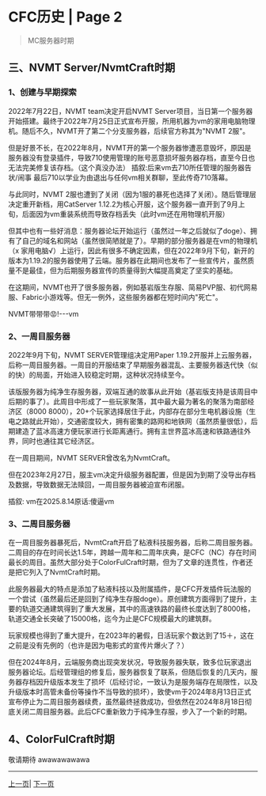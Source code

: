 # CFC历史 | Page 2

> MC服务器时期

## 三、NVMT Server/NvmtCraft时期  

### 1、创建与早期探索  

2022年7月22日，NVMT team决定开启NVMT Server项目，当日第一个服务器开始搭建。最终于2022年7月25日正式宣布开服，所用机器为vm的家用电脑物理机。随后不久，NVMT开了第二个分支服务器，后续官方称其为"NVMT 2服"。  

但是好景不长，在2022年8月，NVMT开的第一个服务器惨遭恶意毁坏，原因是服务器没有登录插件，导致710使用管理的账号恶意损坏服务器存档，直至今日也无法完美修复该存档。（这个真没办法）
插叙:后来vm去710所任管理的服务器告状/闹事 最后710以学业为由退出与任何vm相关群聊，至此传奇710落幕。

与此同时，NVMT 2服也遭到了关闭（因为1服的暴死也选择了关闭）。随后管理层决定重开新档，用CatServer 1.12.2为核心开服，这个服务器一直开到了9月上旬，后面因为vm重装系统而导致存档丢失（此时vm还在用物理机开服） 

但其中也有一些好消息：服务器论坛开始运行（虽然过一年之后就似了doge）、拥有了自己的域名和网站（虽然很简陋就是了）。早期的部分服务器是在vm的物理机（x 家用电脑√）上运行，因此有很多不确定因素，但在2022年9月下旬，新开的版本为1.19.2的服务器使用了云端。服务器在此期间也发布了一些宣传片，虽然质量不是最佳，但为后期服务器宣传的质量得到大幅提高奠定了坚实的基础。

在这期间，NVMT也开了很多服务器，例如基岩版生存服、简易PVP服、初代网易服、Fabric小游戏等。但无一例外，这些服务器都在短时间内"死亡"。

NVMT带带带😡!---vm

### 2、一周目服务器  

2022年9月下旬，NVMT SERVER管理组决定用Paper 1.19.2开服并上云服务器，后称一周目服务器。一周目的开服结束了早期服务器混乱、主要服务器迭代快（似的快）的局面，开始进入较稳定时期，这种状况持续至今。  

该版服务器为纯净生存服务器，双端互通的故事从此开始（基岩版支持是该周目中后期的事了）。此周目中形成了一些玩家聚落，其中最大最为著名的聚落为南部经济区（8000 8000），20+个玩家选择居住于此，内部存在部分生电机器设施（生电之路就此开始），交通密度较大，拥有密集的路网和地铁网（虽然质量很低），后期建造了蓝冰高速方便玩家进行长距离通行。拥有主世界蓝冰高速和铁路通往外界，同时也通往其它经济区。 

在一周目期间，NVMT SERVER曾改名为NvmtCraft。

但在2023年2月27日，服主vm决定升级服务器配置，但是因为到期了没导出存档及数据，导致数据无法赎回，一周目服务器被迫宣布闭服。

插叙:
vm在2025.8.14原话:傻逼vm

### 3、二周目服务器  

在一周目服务器暴死后，NvmtCraft开启了粘液科技服务器，后称二周目服务器。二周目的存在时间长达1.5年，跨越一周年和二周年庆典，是CFC（NC）存在时间最长的周目。虽然大部分处于ColorFulCraft时期，但为了文章的连贯性，作者还是把它列入了NvmtCraft时期。  

此服务器最大的特点是添加了粘液科技以及附属插件，是CFC开发插件玩法服的一个尝试（虽然最后还是回到了纯净生存服doge）。原创建筑方面得到了提升，主要的轨道交通建筑得到了重大发展，其中的高速铁路的最终长度达到了8000格，轨道交通全长突破了15000格，迄今为止是CFC规模最大的建筑群。  

玩家规模也得到了重大提升，在2023年的暑假，日活玩家个数达到了15＋，这在之前是没有先例的（也许是因为电影式的宣传片爆火了？）

但在2024年8月，云端服务商出现突发状况，导致服务器失联，致多位玩家退出服务器论坛。后经管理组的修复后，服务器恢复了联系，但随后恢复的几天内，服务器存档因升级版本发生了损坏（后经讨论，一致认为是服务端存在局限性，以及升级版本时高管未备份等操作不当导致的损坏），致使vm于2024年8月13日正式宣布停止为二周目服务器续费，虽然最终拯救成功，但依然在2024年8月18日彻底关闭二周目服务器。此后CFC重新致力于纯净生存服，步入了一个新的时期。 


## 4、ColorFulCraft时期
敬请期待
awawawawawa



---
[上一页](history.md)| [下一页](history_3.md)
